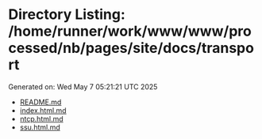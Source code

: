 # Directory Listing: /home/runner/work/www/www/processed/nb/pages/site/docs/transport
Generated on: Wed May  7 05:21:21 UTC 2025

- [README.md](README.md)
- [index.html.md](index.html.md)
- [ntcp.html.md](ntcp.html.md)
- [ssu.html.md](ssu.html.md)
